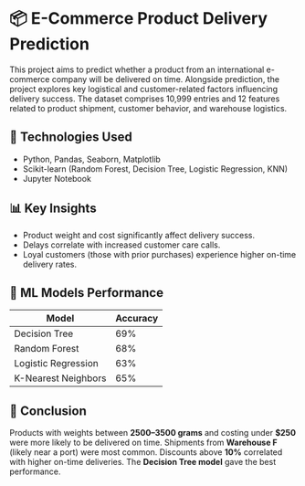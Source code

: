 # 📦 E-Commerce Product Delivery Prediction

This project aims to predict whether a product from an international e-commerce company will be delivered on time. Alongside prediction, the project explores key logistical and customer-related factors influencing delivery success. The dataset comprises 10,999 entries and 12 features related to product shipment, customer behavior, and warehouse logistics.

## 🚀 Technologies Used
- Python, Pandas, Seaborn, Matplotlib
- Scikit-learn (Random Forest, Decision Tree, Logistic Regression, KNN)
- Jupyter Notebook

## 📊 Key Insights
- Product weight and cost significantly affect delivery success.
- Delays correlate with increased customer care calls.
- Loyal customers (those with prior purchases) experience higher on-time delivery rates.

## 🧠 ML Models Performance
| Model                | Accuracy |
|---------------------|----------|
| Decision Tree        | 69%      |
| Random Forest        | 68%      |
| Logistic Regression  | 63%      |
| K-Nearest Neighbors  | 65%      |

## 📌 Conclusion
Products with weights between **2500–3500 grams** and costing under **$250** were more likely to be delivered on time. Shipments from **Warehouse F** (likely near a port) were most common. Discounts above **10%** correlated with higher on-time deliveries. The **Decision Tree model** gave the best performance.
